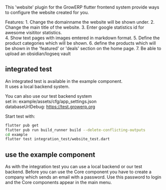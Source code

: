 This 'website' plugin for the GrowERP flutter frontend system
provide ways to configure the website created for you.  

Features:
    1. Change the domainname the website will be shown under.
    2. Change the main title of the website.
    3. Enter google statistics id for awesome visititor statistics.  
    4. Show text pages with images emtered in markdown format.
    5. Define the product categories which will be shown.
    6. define the products which will be shown in the 'featured' or 'deals' section on the home page.
    7. Be able to upload an obsidian/logseq vault
 
## integrated test
An integrated test is available in the example component.  
It uses a local backend system.

You can also use our test backend system   
    set in: example/assets/cfg/app_settings.json  
        databaseUrlDebug: https://test.growerp.org

Start test with: 
```sh
flutter pub get
flutter pub run build_runner build --delete-conflicting-outputs
cd example
flutter test integration_test/website_test.dart
```

## use the example component
As with the integration test you can use a local backend or our test backend.
Before you can use the Core component you have to create a company which sends an email with a password. Use this password to login and the Core components appear in the main menu.

